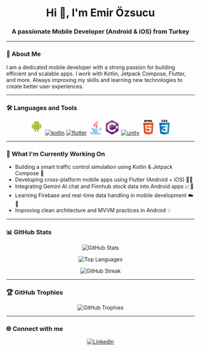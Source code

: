 <h1 align="center">Hi 👋, I'm Emir Özsucu</h1>
<h3 align="center">A passionate Mobile Developer (Android & iOS) from Turkey</h3>

---

### 📝 About Me
I am a dedicated mobile developer with a strong passion for building efficient and scalable apps. I work with Kotlin, Jetpack Compose, Flutter, and more. Always improving my skills and learning new technologies to create better user experiences.

---

### 🛠️ Languages and Tools
<p align="center">
  <a href="https://developer.android.com" target="_blank"><img src="https://raw.githubusercontent.com/devicons/devicon/master/icons/android/android-original-wordmark.svg" alt="android" width="40" height="40"/></a>
  <a href="https://kotlinlang.org/" target="_blank"><img src="https://www.vectorlogo.zone/logos/kotlinlang/kotlinlang-icon.svg" alt="kotlin" width="40" height="40"/></a>
  <a href="https://flutter.dev/" target="_blank"><img src="https://www.vectorlogo.zone/logos/flutterio/flutterio-icon.svg" alt="flutter" width="40" height="40"/></a>
  <a href="https://www.java.com/" target="_blank"><img src="https://raw.githubusercontent.com/devicons/devicon/master/icons/java/java-original.svg" alt="java" width="40" height="40"/></a>
  <a href="https://learn.microsoft.com/en-us/dotnet/csharp/" target="_blank"><img src="https://raw.githubusercontent.com/devicons/devicon/master/icons/csharp/csharp-original.svg" alt="csharp" width="40" height="40"/></a>
  <a href="https://unity.com/" target="_blank"><img src="https://www.vectorlogo.zone/logos/unity3d/unity3d-icon.svg" alt="unity" width="40" height="40"/></a>
  <a href="https://www.w3.org/html/" target="_blank"><img src="https://raw.githubusercontent.com/devicons/devicon/master/icons/html5/html5-original-wordmark.svg" alt="html" width="40" height="40"/></a>
  <a href="https://www.w3schools.com/css/" target="_blank"><img src="https://raw.githubusercontent.com/devicons/devicon/master/icons/css3/css3-original-wordmark.svg" alt="css3" width="40" height="40"/></a>
</p>

---

### 🚀 What I'm Currently Working On
- Building a smart traffic control simulation using Kotlin & Jetpack Compose 🚦  
- Developing cross-platform mobile apps using Flutter (Android + iOS) 📱✨  
- Integrating Gemini AI chat and Finnhub stock data into Android apps 📈🤖  
- Learning Firebase and real-time data handling in mobile development ☁️📲  
- Improving clean architecture and MVVM practices in Android 💡  

---

### 📊 GitHub Stats
<p align="center">
  <img src="https://github-readme-stats.vercel.app/api?username=EmirOzzsucu&show_icons=true" alt="GitHub Stats" />
</p>
<p align="center">
  <img src="https://github-readme-stats.vercel.app/api/top-langs?username=EmirOzzsucu&layout=compact" alt="Top Languages" />
</p>
<p align="center">
  <img src="https://github-readme-streak-stats.herokuapp.com/?user=EmirOzzsucu" alt="GitHub Streak" />
</p>

---

### 🏆 GitHub Trophies
<p align="center">
  <img src="https://github-profile-trophy.vercel.app/?username=EmirOzzsucu&theme=tokyonight&column=4" alt="GitHub Trophies" />
</p>

---

### 🌐 Connect with me
<p align="center">
  <a href="https://www.linkedin.com/in/emir-%C3%B6zsucu-y2002/" target="_blank">
    <img src="https://img.shields.io/badge/LinkedIn-0A66C2?style=for-the-badge&logo=linkedin&logoColor=white" alt="LinkedIn" />
  </a>
</p>

